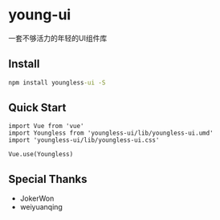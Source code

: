 # young-ui

一套不够活力的年轻的UI组件库

## Install

~~~cmd
npm install youngless-ui -S
~~~

## Quick Start

~~~vue
import Vue from 'vue'
import Youngless from 'youngless-ui/lib/youngless-ui.umd'
import 'youngless-ui/lib/youngless-ui.css'

Vue.use(Youngless)
~~~

## Special Thanks

- JokerWon
- weiyuanqing

